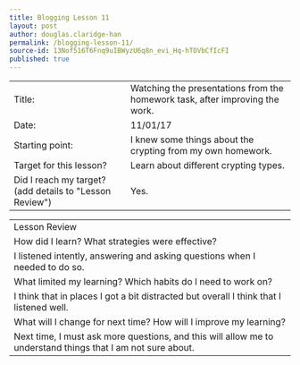 ```yaml
---
title: Blogging Lesson 11
layout: post
author: douglas.claridge-han
permalink: /blogging-lesson-11/
source-id: 13Nof516T6Fnq9uIBWyzU6q8n_evi_Hq-hTOVbCfIcFI
published: true
---
```

<table>
  <tr>
    <td>Title:</td>
    <td>Watching the presentations from the homework task, after improving the work.</td>
  </tr>
  <tr>
    <td>Date:</td>
    <td>11/01/17</td>
  </tr>
  <tr>
    <td>Starting point:</td>
    <td>I knew some things about the crypting from my own homework.</td>
  </tr>
  <tr>
    <td>Target for this lesson?</td>
    <td>Learn about different crypting types.</td>
  </tr>
  <tr>
    <td>Did I reach my target? 
(add details to "Lesson Review")</td>
    <td>Yes.</td>
  </tr>
</table>


<table>
  <tr>
    <td>Lesson Review</td>
  </tr>
  <tr>
    <td>How did I learn? What strategies were effective? </td>
  </tr>
  <tr>
    <td>I listened intently, answering and asking questions when I needed to do so.</td>
  </tr>
  <tr>
    <td>What limited my learning? Which habits do I need to work on? </td>
  </tr>
  <tr>
    <td>I think that in places I got a bit distracted but overall I think that I listened well.</td>
  </tr>
  <tr>
    <td>What will I change for next time? How will I improve my learning?</td>
  </tr>
  <tr>
    <td>Next time, I must ask more questions, and this will allow me to understand things that I am not sure about.</td>
  </tr>
</table>


